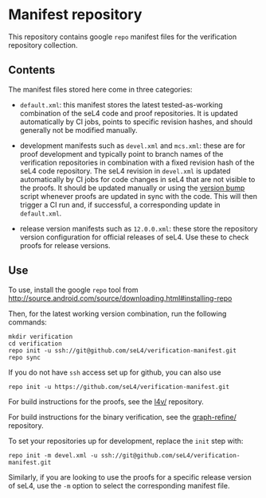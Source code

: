<!--
     Copyright 2018, Data61, CSIRO
     SPDX-License-Identifier: CC-BY-SA-4.0
-->

# Manifest repository

This repository contains google `repo` manifest files for the
verification repository collection.

## Contents

The manifest files stored here come in three categories:

- `default.xml`: this manifest stores the latest tested-as-working combination
  of the seL4 code and proof repositories. It is updated automatically by CI jobs,
  points to specific revision hashes, and should generally not be modified manually.

- development manifests such as `devel.xml` and `mcs.xml`: these are for proof
  development and typically point to branch names of the verification
  repositories in combination with a fixed revision hash of the seL4 code
  repository. The seL4 revision in `devel.xml` is updated automatically by CI
  jobs for code changes in seL4 that are not visible to the proofs. It should be
  updated manually or using the [version bump][] script whenever proofs are
  updated in sync with the code. This will then trigger a CI run and, if
  successful, a corresponding update in `default.xml`.

- release version manifests such as `12.0.0.xml`: these store the repository
  version configuration for official releases of seL4. Use these to check proofs
  for release versions.

[version bump]: https://github.com/seL4/l4v/tree/master/misc/bump

## Use

To use, install the google `repo` tool from
<http://source.android.com/source/downloading.html#installing-repo>

Then, for the latest working version combination, run the following commands:

    mkdir verification
    cd verification
    repo init -u ssh://git@github.com/seL4/verification-manifest.git
    repo sync

If you do not have `ssh` access set up for github, you can also use

    repo init -u https://github.com/seL4/verification-manifest.git

For build instructions for the proofs, see the
[l4v/](https://github.com/seL4/l4v/) repository.

For build instructions for the binary verification, see the
[graph-refine/](https://github.com/seL4/graph-refine/) repository.

To set your repositories up for development, replace the `init` step with:

    repo init -m devel.xml -u ssh://git@github.com/seL4/verification-manifest.git

Similarly, if you are looking to use the proofs for a specific release version
of seL4, use the `-m` option to select the corresponding manifest file.
